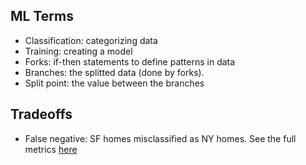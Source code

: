 ## ML Terms
- Classification: categorizing data
- Training: creating a model
- Forks: if-then statements to define patterns in data
- Branches: the splitted data (done by forks).
- Split point: the value between the branches

## Tradeoffs
- False negative: SF homes misclassified as NY homes.
See the full metrics [here](notes/ml-overview/metrics.png)